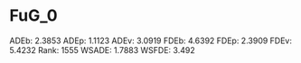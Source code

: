 # FuG_0

ADEb: 2.3853
ADEp: 1.1123
ADEv: 3.0919
FDEb: 4.6392
FDEp: 2.3909
FDEv: 5.4232
Rank: 1555
WSADE: 1.7883
WSFDE: 3.492